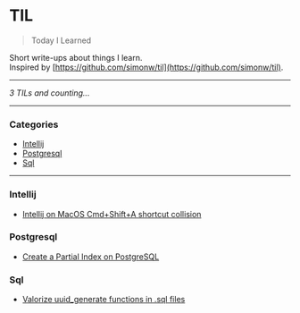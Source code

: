 # TIL

> Today I Learned

Short write-ups about things I learn.  
Inspired by [https://github.com/simonw/til](https://github.com/simonw/til).

---

_3 TILs and counting..._

---

### Categories

* [Intellij](#intellij)
* [Postgresql](#postgresql)
* [Sql](#sql)

---

### Intellij

- [Intellij on MacOS Cmd+Shift+A shortcut collision](intellij/intellij_macos_cmd_shift_a_collision.md)

### Postgresql

- [Create a Partial Index on PostgreSQL](postgresql/partial_index.md)

### Sql

- [Valorize uuid_generate functions in .sql files](sql/valorize_uuid_random_in_sql.md)


